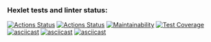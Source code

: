 ### Hexlet tests and linter status:
[![Actions Status](https://github.com/mkolotovich/frontend-project-lvl2/workflows/hexlet-check/badge.svg)](https://github.com/mkolotovich/frontend-project-lvl2/actions)
[![Actions Status](https://github.com/mkolotovich/frontend-project-lvl2/actions/workflows/ESLint&tests.yml/badge.svg)](https://github.com/mkolotovich/frontend-project-lvl2/actions)
[![Maintainability](https://api.codeclimate.com/v1/badges/f7687a3f327fe7d6db80/maintainability)](https://codeclimate.com/github/mkolotovich/frontend-project-lvl2/maintainability)
[![Test Coverage](https://api.codeclimate.com/v1/badges/f7687a3f327fe7d6db80/test_coverage)](https://codeclimate.com/github/mkolotovich/frontend-project-lvl2/test_coverage)
[![asciicast](https://asciinema.org/a/l0l2DsCLbGOMTNgIku6pMG05D.svg)](https://asciinema.org/a/l0l2DsCLbGOMTNgIku6pMG05D)
[![asciicast](https://asciinema.org/a/ySnIqCrfGJKc7MM0Q2FEhYy22.svg)](https://asciinema.org/a/ySnIqCrfGJKc7MM0Q2FEhYy22)
[![asciicast](https://asciinema.org/a/VW9GgdgamQYTbVrfQ70vFd0AW.svg)](https://asciinema.org/a/VW9GgdgamQYTbVrfQ70vFd0AW)